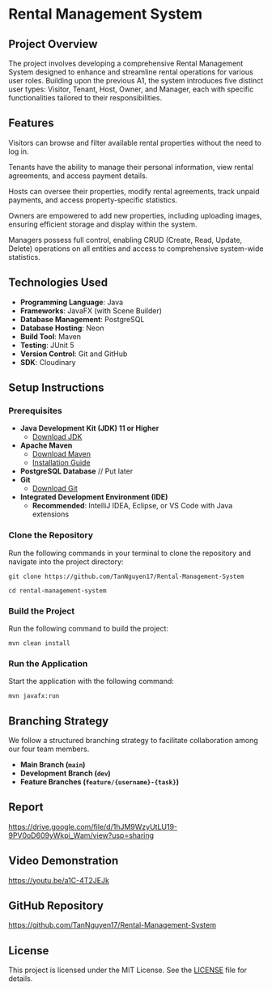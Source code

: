 # Rental Management System

## Project Overview
The project involves developing a comprehensive Rental Management System designed to enhance and streamline rental operations for various user roles. Building upon the previous A1, the system introduces five distinct user types: Visitor, Tenant, Host, Owner, and Manager, each with specific functionalities tailored to their responsibilities. 

## Features
Visitors can browse and filter available rental properties without the need to log in. 

Tenants have the ability to manage their personal information, view rental agreements, and access payment details. 

Hosts can oversee their properties, modify rental agreements, track unpaid payments, and access property-specific statistics. 

Owners are empowered to add new properties, including uploading images, ensuring efficient storage and display within the system. 

Managers possess full control, enabling CRUD (Create, Read, Update, Delete) operations on all entities and access to comprehensive system-wide statistics. 

## Technologies Used

- **Programming Language**: Java
- **Frameworks**: JavaFX (with Scene Builder)
- **Database Management**: PostgreSQL 
- **Database Hosting**: Neon 
- **Build Tool**: Maven
- **Testing**: JUnit 5
- **Version Control**: Git and GitHub
- **SDK**: Cloudinary 

## Setup Instructions

### Prerequisites

- **Java Development Kit (JDK) 11 or Higher**
  - [Download JDK](https://www.oracle.com/java/technologies/javase-jdk11-downloads.html)
- **Apache Maven**
  - [Download Maven](https://maven.apache.org/download.cgi)
  - [Installation Guide](https://maven.apache.org/install.html)
- **PostgreSQL Database** // Put later
- **Git**
  - [Download Git](https://git-scm.com/downloads)
- **Integrated Development Environment (IDE)**
  - **Recommended**: IntelliJ IDEA, Eclipse, or VS Code with Java extensions

### Clone the Repository

Run the following commands in your terminal to clone the repository and navigate into the project directory:

`git clone https://github.com/TanNguyen17/Rental-Management-System`

`cd rental-management-system`

### Build the Project

Run the following command to build the project:

`mvn clean install`

### Run the Application

Start the application with the following command:

`mvn javafx:run`

## Branching Strategy

We follow a structured branching strategy to facilitate collaboration among our four team members.

- **Main Branch (`main`)**
- **Development Branch (`dev`)**
- **Feature Branches (`feature/{username}-{task}`)**


## Report
https://drive.google.com/file/d/1hJM9WzyUtLU19-9PV0oD609yWkpi_Wam/view?usp=sharing

## Video Demonstration

https://youtu.be/a1C-4T2JEJk

## GitHub Repository

https://github.com/TanNguyen17/Rental-Management-System

## License

This project is licensed under the MIT License. See the [LICENSE](LICENSE) file for details.
